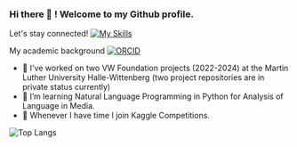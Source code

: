 ### Hi there 👋 ! Welcome to my Github profile.      

Let's stay connected! [![My Skills](https://skillicons.dev/icons?i=linkedin)](https://www.linkedin.com/in/annaverbytska/)

My academic background  [![ORCID](https://example.com/path/to/your/orcid-badge.png)](https://orcid.org/my-orcid?orcid=0000-0002-4462-9738)

- 🔭 I've worked on two VW Foundation projects (2022-2024) at the Martin Luther University Halle-Wittenberg (two project repositories are in private status currently)
- 🌱 I’m learning Natural Language Programming in Python for Analysis of Language in Media. 
- 👯 Whenever I have time I join Kaggle Competitions. 

![Top Langs](https://github-readme-stats.vercel.app/api/top-langs/?username=alfonrodrisimon&layout=compact)


